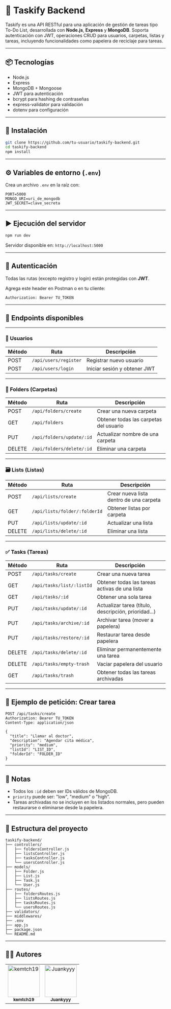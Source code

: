 # 📝 Taskify Backend

Taskify es una API RESTful para una aplicación de gestión de tareas tipo To-Do List, desarrollada con **Node.js**, **Express** y **MongoDB**. Soporta autenticación con JWT, operaciones CRUD para usuarios, carpetas, listas y tareas, incluyendo funcionalidades como papelera de reciclaje para tareas.

---

## 📦 Tecnologías

- Node.js
- Express
- MongoDB + Mongoose
- JWT para autenticación
- bcrypt para hashing de contraseñas
- express-validator para validación
- dotenv para configuración

---

## 🚀 Instalación

```bash
git clone https://github.com/tu-usuario/taskify-backend.git
cd taskify-backend
npm install
```

---

## ⚙️ Variables de entorno (`.env`)

Crea un archivo `.env` en la raíz con:

```
PORT=5000
MONGO_URI=uri_de_mongodb
JWT_SECRET=clave_secreta
```

---

## ▶️ Ejecución del servidor

```bash
npm run dev
```

Servidor disponible en: `http://localhost:5000`

---

## 🔐 Autenticación

Todas las rutas (excepto registro y login) están protegidas con **JWT**.

Agrega este header en Postman o en tu cliente:

```
Authorization: Bearer TU_TOKEN
```

---

## 📁 Endpoints disponibles

---

### 👤 Usuarios

| Método | Ruta                  | Descripción                     |
| ------ | --------------------- | ------------------------------- |
| POST   | `/api/users/register` | Registrar nuevo usuario         |
| POST   | `/api/users/login`    | Iniciar sesión y obtener JWT    |

---

### 📂 Folders (Carpetas)

| Método | Ruta                      | Descripción                            |
| ------ | ------------------------- | -------------------------------------- |
| POST   | `/api/folders/create`     | Crear una nueva carpeta                |
| GET    | `/api/folders`            | Obtener todas las carpetas del usuario |
| PUT    | `/api/folders/update/:id` | Actualizar nombre de una carpeta       |
| DELETE | `/api/folders/delete/:id` | Eliminar una carpeta                   |

---

### 🗃️ Lists (Listas)

| Método | Ruta                          | Descripción                             |
| ------ | ----------------------------- | --------------------------------------- |
| POST   | `/api/lists/create`           | Crear nueva lista dentro de una carpeta |
| GET    | `/api/lists/folder/:folderId` | Obtener listas por carpeta              |
| PUT    | `/api/lists/update/:id`       | Actualizar una lista                    |
| DELETE | `/api/lists/delete/:id`       | Eliminar una lista                      |

---

### ✅ Tasks (Tareas)

| Método | Ruta                      | Descripción                                          |
| ------ | ------------------------- | ---------------------------------------------------- |
| POST   | `/api/tasks/create`       | Crear una nueva tarea                                |
| GET    | `/api/tasks/list/:listId` | Obtener todas las tareas activas de una lista        |
| GET    | `/api/tasks/:id`          | Obtener una sola tarea                               |
| PUT    | `/api/tasks/update/:id`   | Actualizar tarea (título, descripción, prioridad...) |
| PUT    | `/api/tasks/archive/:id`  | Archivar tarea (mover a papelera)                    |
| PUT    | `/api/tasks/restore/:id`  | Restaurar tarea desde papelera                       |
| DELETE | `/api/tasks/delete/:id`   | Eliminar permanentemente una tarea                   |
| DELETE | `/api/tasks/empty-trash`  | Vaciar papelera del usuario                          |
| GET    | `/api/tasks/trash`        | Obtener todas las tareas archivadas                  |

---

## 🧪 Ejemplo de petición: Crear tarea

```http
POST /api/tasks/create
Authorization: Bearer TU_TOKEN
Content-Type: application/json

{
  "title": "Llamar al doctor",
  "description": "Agendar cita médica",
  "priority": "medium",
  "listId": "LIST_ID",
  "folderId": "FOLDER_ID"
}
```

---

## 🧠 Notas

- Todos los `:id` deben ser IDs válidos de MongoDB.
- `priority` puede ser: "low", "medium" o "high".
- Tareas archivadas no se incluyen en los listados normales, pero pueden restaurarse o eliminarse desde la papelera.

---

## 📂 Estructura del proyecto

```
taskify-backend/
├── controllers/
│   ├── foldersController.js
│   ├── listsController.js
│   ├── tasksController.js
│   └── usersController.js
├── models/
│   ├── Folder.js
│   ├── List.js
│   ├── Task.js
│   └── User.js
├── routes/
│   ├── foldersRoutes.js
│   ├── listsRoutes.js
│   ├── tasksRoutes.js
│   └── usersRoutes.js
├── validators/
├── middlewares/
├── .env
├── app.js
├── package.json
└── README.md
```

---

## 👨‍💻 Autores

<table>
  <tr>
    <td align="center">
      <a href="https://github.com/kemtch19">
        <img src="https://avatars.githubusercontent.com/u/92267985?v=4" width="100px;" alt="kemtch19"/>
        <br />
        <sub><b>kemtch19</b></sub>
      </a>
    </td>
    <td align="center">
      <a href="https://github.com/Juankyyy">
        <img src="https://avatars.githubusercontent.com/u/103221572?v=4" width="100px;" alt="Juankyyy"/>
        <br />
        <sub><b>Juankyyy</b></sub>
      </a>
    </td>
  </tr>
</table>

